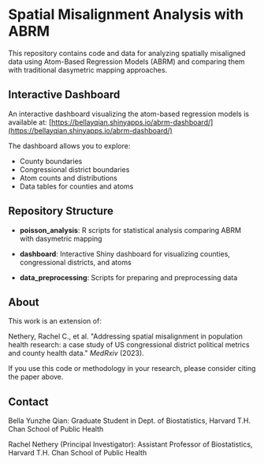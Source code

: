 # Spatial Misalignment Analysis with ABRM

This repository contains code and data for analyzing spatially misaligned data using Atom-Based Regression Models (ABRM) and comparing them with traditional dasymetric mapping approaches.

## Interactive Dashboard

An interactive dashboard visualizing the atom-based regression models is available at:
[https://bellayqian.shinyapps.io/abrm-dashboard/](https://bellayqian.shinyapps.io/abrm-dashboard/)

The dashboard allows you to explore:
- County boundaries
- Congressional district boundaries
- Atom counts and distributions
- Data tables for counties and atoms

## Repository Structure

- **poisson_analysis**: R scripts for statistical analysis comparing ABRM with dasymetric mapping

- **dashboard**: Interactive Shiny dashboard for visualizing counties, congressional districts, and atoms

- **data_preprocessing**: Scripts for preparing and preprocessing data

## About

This work is an extension of:

Nethery, Rachel C., et al. "Addressing spatial misalignment in population health research: a case study of US congressional district political metrics and county health data." *MedRxiv* (2023).

If you use this code or methodology in your research, please consider citing the paper above.

## Contact

Bella Yunzhe Qian: Graduate Student in Dept. of Biostatistics, Harvard T.H. Chan School of Public Health

Rachel Nethery (Principal Investigator): Assistant Professor of Biostatistics, Harvard T.H. Chan School of Public Health